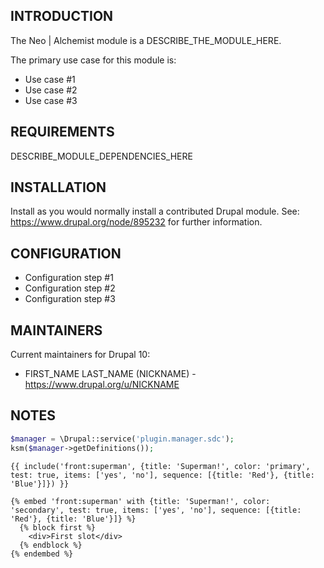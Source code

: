 ## INTRODUCTION

The Neo | Alchemist module is a DESCRIBE_THE_MODULE_HERE.

The primary use case for this module is:

- Use case #1
- Use case #2
- Use case #3

## REQUIREMENTS

DESCRIBE_MODULE_DEPENDENCIES_HERE

## INSTALLATION

Install as you would normally install a contributed Drupal module.
See: https://www.drupal.org/node/895232 for further information.

## CONFIGURATION
- Configuration step #1
- Configuration step #2
- Configuration step #3

## MAINTAINERS

Current maintainers for Drupal 10:

- FIRST_NAME LAST_NAME (NICKNAME) - https://www.drupal.org/u/NICKNAME

## NOTES

```php
$manager = \Drupal::service('plugin.manager.sdc');
ksm($manager->getDefinitions());
```

```twig
{{ include('front:superman', {title: 'Superman!', color: 'primary', test: true, items: ['yes', 'no'], sequence: [{title: 'Red'}, {title: 'Blue'}]}) }}

{% embed 'front:superman' with {title: 'Superman!', color: 'secondary', test: true, items: ['yes', 'no'], sequence: [{title: 'Red'}, {title: 'Blue'}]} %}
  {% block first %}
    <div>First slot</div>
  {% endblock %}
{% endembed %}
```
